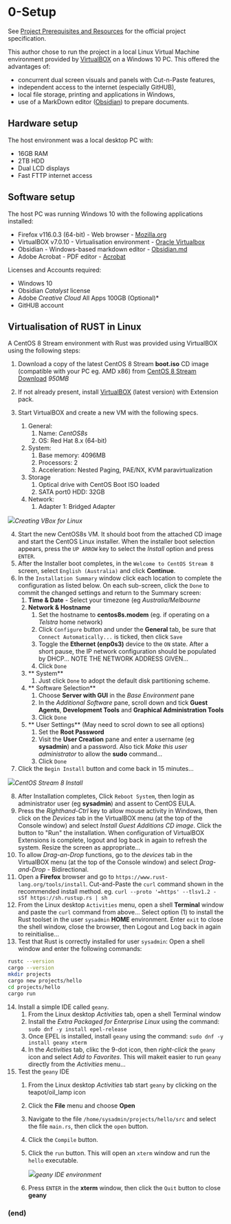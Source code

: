 # 0-Setup
See [Project Prerequisites and Resources](https://liveproject.manning.com/module/1555_1_5/dynamic-programming-rust/introduction/prerequisites-and-resources?) for the official project specification.

This author chose to run the project in a local Linux Virtual Machine environment provided by [VirtualBOX](https://www.virtualbox.org) on a Windows 10 PC. This offered the advantages of: 
* concurrent dual screen visuals and panels with Cut-n-Paste features,
* independent access to the internet (especially GitHUB),
* local file storage, printing and applications in Windows,
* use of a MarkDown editor ([Obsidian](https://obsidian.md)) to prepare documents.

## Hardware setup
The host environment was a local desktop PC with:
* 16GB RAM
* 2TB HDD
* Dual LCD displays
* Fast FTTP internet access

## Software setup
The host PC was running Windows 10 with the following applications installed:
* Firefox v116.0.3 (64-bit) - Web browser - [Mozilla.org](https://www.mozilla.org/en-US/firefox/new)
* VirtualBOX v7.0.10 - Virtualisation environment - [Oracle Virtualbox](https://www.virtualbox.org)
* Obsidian - Windows-based markdown editor - [Obsidian.md](https://obsidian.md)
* Adobe Acrobat - PDF editor - [Acrobat](https://www.adobe.com/au/acrobat.html)

Licenses and Accounts required:
* Windows 10
* Obsidian *Catalyst* license
* Adobe *Creative Cloud* All Apps 100GB (Optional)*
*  GitHUB account

## Virtualisation of RUST in Linux
A CentOS 8 Stream environment with Rust was provided using VirtualBOX using the following steps:
1. Download a copy of the latest CentOS 8 Stream **boot.iso** CD image (compatible with your PC eg. AMD x86) from [CentOS 8 Stream Download](http://isoredirect.centos.org/centos/8-stream/isos/x86_64/) *950MB*
2. If not already present, install [VirtualBOX](https://www.virtualbox.org/wiki/Downloads) (latest version) with Extension pack.
3. Start VirtualBOX and create a new VM with the following specs.
   
	1. General:
		1. Name: *CentOS8s*
		2. OS: Red Hat 8.x (64-bit)
	2. System:
		1. Base memory: 4096MB
		2. Processors: 2
		3. Acceleration: Nested Paging, PAE/NX, KVM paravirtualization
	3. Storage
		1. Optical drive with CentOS Boot ISO loaded
		2. SATA port0 HDD: 32GB
	4. Network:
		1. Adapter 1: Bridged Adapter

![](VBoxVMspecs.png)_Creating VBox for Linux_

4. Start the new CentOS8s VM. It should boot from the attached CD image and start the CentOS Linux installer. When the installer boot selection appears, press the `UP ARROW` key to select the *Install* option and press `ENTER`.
5. After the Installer boot completes, in the `Welcome to CentOS Stream 8` screen, select `English (Australia)` and click **Continue**.
6. In the `Installation Summary` window click each location to complete the configuration as listed below. On each sub-screen, click the `Done` to commit the changed settings and return to the Summary screen:
	1. **Time & Date** - Select your timezone (eg *Australia/Melbourne*
	2. **Network & Hostname**
		1. Set the hostname to **centos8s.modem** (eg. if operating on a *Telstra* home network)
		2. Click `Configure` button and under the **General** tab, be sure that `Connect Automatically...` is ticked, then click `Save`
		3. Toggle the **Ethernet (enp0s3)** device to the `ON` state. After a short pause, the IP network configuration should be populated by DHCP... NOTE THE NETWORK ADDRESS GIVEN...
		4. Click `Done`
	3. ** System**
		1. Just click `Done` to adopt the default disk partitioning scheme.
	4. ** Software Selection**
		1. Choose **Server with GUI** in the *Base Environment* pane
		2. In the *Additional Software* pane, scroll down and tick **Guest Agents**, **Development Tools** and **Graphical Administration Tools**
		3. Click `Done`
	5. ** User Settings**  (May need to scrol down to see all options)
		1. Set the **Root Password**
		2. Visit the **User Creation** pane and enter a username (eg **sysadmin**) and a password. Also tick *Make this user administrator* to allow the **sudo** command...
		3. Click `Done`
7. Click the `Begin Install` button and come back in 15 minutes...
   
![](CentOS8s_Install_Summary.png)_CentOS Stream 8 Install_

8. After Installation completes, Click `Reboot System`, then login as administrator user (eg **sysadmin**) and assent to CentOS EULA.
9. Press the *Righthand-Ctrl* key to allow mouse activity in Windows, then click on the *Devices* tab in the VirtualBOX menu (at the top of the Console window) and select *Install Guest Additions CD image*. Click the button to "Run" the installation. When configuration of VirtualBOX Extensions is complete, logout and log back in again to refresh the system. Resize the screen as appropriate...
10. To allow *Drag-an-Drop* functions, go to the *devices* tab in the VirtualBOX menu (at the top of the Console window) and select  *Drag-and-Drop* - Bidirectional.
11. Open a **Firefox** browser and go to `https://www.rust-lang.org/tools/install`. Cut-and-Paste the `curl` command shown in the recommended install method. eg. `curl --proto '=https' --tlsv1.2 -sSf https://sh.rustup.rs | sh`
12. From the Linux desktop `Activities` menu, open a shell **Terminal** window and paste the `curl` command from above... Select option (1) to install the Rust toolset in the user `sysadmin` **HOME** environment. Enter `exit` to close the shell window, close the browser, then Logout and Log back in again to reinitialise...
13. Test that Rust is correctly installed for user `sysadmin`: Open a shell window and enter the following commands:
``` bash
rustc --version
cargo --version
mkdir projects
cargo new projects/hello
cd projects/hello
cargo run
```
14. Install a simple IDE called `geany`.
	1. From the Linux desktop *Activities* tab, open a shell Terminal window
	2. Install the *Extra Packaged for Enterprise Linux* using the command: `sudo dnf -y install epel-release`
	3. Once EPEL is installed, install `geany` using the command: `sudo dnf -y install geany xterm`
	4. In the *Activities* tab, clikc the 9-dot icon, then *right-click* the `geany` icon and select *Add to Favorites*. This will makeit easier to run `geany` directly from the *Activities* menu...
15. Test the `geany` IDE
	1. From the Linux desktop *Activities* tab start `geany` by clicking on the teapot/oil_lamp icon
	2. Click the **File** menu and choose **Open**
	3. Navigate to the file `/home/sysadmin/projects/hello/src` and select the file `main.rs`, then click the `open` button.
	4. Click the `Compile` button.
	5. Click the `run` button. This will open an `xterm` window and run the `hello` executable.
	   
	   ![](geany_IDE.png)_geany IDE environment_
	   
	6. Press `ENTER` in the **xterm** window, then click the `Quit` button to close **geany**


### (end)
